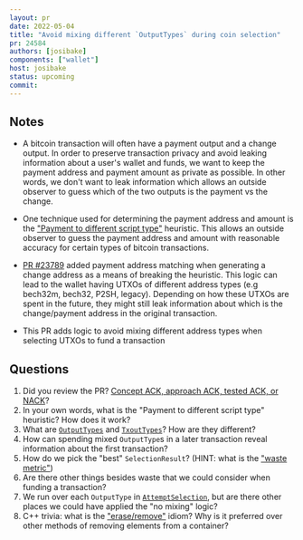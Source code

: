 ```yaml
---
layout: pr
date: 2022-05-04
title: "Avoid mixing different `OutputTypes` during coin selection"
pr: 24584
authors: [josibake]
components: ["wallet"]
host: josibake
status: upcoming
commit:
---
```


## Notes

* A bitcoin transaction will often have a payment output and a change output. In order to preserve transaction privacy and avoid leaking information about a user's wallet and funds, we want to keep the payment address and payment amount as private as possible. In other words, we don't want to leak information which allows an outside observer to guess which of the two outputs is the payment vs the change.

* One technique used for determining the payment address and amount is the ["Payment to different script type"](https://en.bitcoin.it/wiki/Privacy#Sending_to_a_different_script_type) heuristic. This allows an outside observer to guess the payment address and amount with reasonable accuracy for certain types of bitcoin transactions.

* [PR #23789](https://github.com/bitcoin/bitcoin/pull/23789) added payment address matching when generating a change address as a means of breaking the heuristic. This logic can lead to the wallet having UTXOs of different address types (e.g bech32m, bech32, P2SH, legacy). Depending on how these UTXOs are spent in the future, they might still leak information about which is the change/payment address in the original transaction.

* This PR adds logic to avoid mixing different address types when selecting UTXOs to fund a transaction

## Questions
1. Did you review the PR? [Concept ACK, approach ACK, tested ACK, or NACK](https://github.com/bitcoin/bitcoin/blob/master/CONTRIBUTING.md#peer-review)?
2. In your own words, what is the "Payment to different script type" heuristic? How does it work?
3. What are [`OutputTypes`](https://github.com/bitcoin/bitcoin/blob/be7a5f2fc400e7a3ef72dedbdcf49dd6c96d4f9e/src/outputtype.h#L18) and [`TxoutTypes`](https://github.com/bitcoin/bitcoin/blob/be7a5f2fc400e7a3ef72dedbdcf49dd6c96d4f9e/src/script/standard.h#L59)? How are they different?
4. How can spending mixed `OutputType`s in a later transaction reveal information about the first transaction?
5. How do we pick the "best" `SelectionResult`? (HINT: what is the ["waste metric"](https://github.com/bitcoin/bitcoin/blob/be7a5f2fc400e7a3ef72dedbdcf49dd6c96d4f9e/src/wallet/coinselection.cpp#L374))
6. Are there other things besides waste that we could consider when funding a transaction?
7. We run over each `OutputType` in [`AttemptSelection`](https://github.com/bitcoin/bitcoin/pull/24584/files#diff-6e06b309cd494ef5da4e78aa0929a980767edd12342137f268b9219167064d13R433-R448), but are there other places we could have applied the "no mixing" logic?
8. C++ trivia: what is the ["erase/remove"](https://github.com/bitcoin/bitcoin/pull/24584/commits/68d96078714c1ed1804c293a2f05c3fb33092efa#diff-6e06b309cd494ef5da4e78aa0929a980767edd12342137f268b9219167064d13R551-R557) idiom? Why is it preferred over other methods of removing elements from a container?

<!-- TODO: After meeting, uncomment and add meeting log between the irc tags
## Meeting Log

{% irc %}
{% endirc %}
-->
